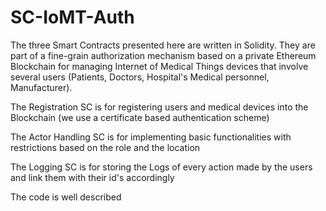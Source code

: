 # SC-IoMT-Auth

The three Smart Contracts presented here are written in Solidity. 
They are part of a fine-grain authorization mechanism based on a private Ethereum Blockchain for managing Internet of Medical Things 
devices that involve several users (Patients, Doctors, Hospital's Medical personnel, Manufacturer).

The Registration SC is for registering users and medical devices into the Blockchain (we use a certificate based authentication scheme)

The Actor Handling SC is for implementing basic functionalities with restrictions based on the role and the location

The Logging SC is for storing the Logs of every action made by the users and link them with their id's accordingly

The code is well described


